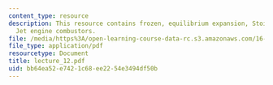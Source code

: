 ```yaml
---
content_type: resource
description: This resource contains frozen, equilibrium expansion, Stoichiometry and
  Jet engine combustors.
file: /media/https%3A/open-learning-course-data-rc.s3.amazonaws.com/16-512-rocket-propulsion-fall-2005/bb64ea52e7421c68ee2254e3494df50b_lecture_12.pdf
file_type: application/pdf
resourcetype: Document
title: lecture_12.pdf
uid: bb64ea52-e742-1c68-ee22-54e3494df50b
---
```

